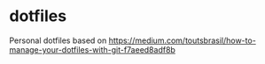 # dotfiles

Personal dotfiles based on https://medium.com/toutsbrasil/how-to-manage-your-dotfiles-with-git-f7aeed8adf8b
